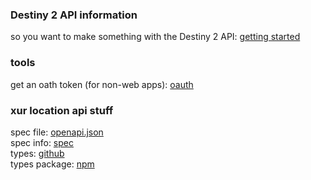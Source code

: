 ### Destiny 2 API information
so you want to make something with the Destiny 2 API: [getting started](api-guide/)  

### tools
get an oath token (for non-web apps): [oauth](oauth/)  

### xur location api stuff
spec file: [openapi.json](openapi.json)  
spec info:  [spec](spec)  
types:  [github](https://github.com/d2api/d2api-types/blob/master/index.d.ts)  
types package:  [npm](https://www.npmjs.com/package/@d2api/d2api-types)  
